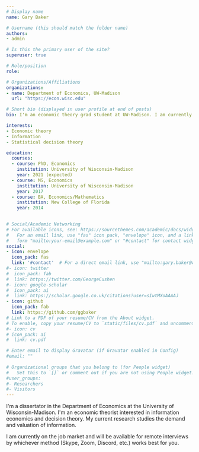 ```yaml
---
# Display name
name: Gary Baker

# Username (this should match the folder name)
authors:
- admin

# Is this the primary user of the site?
superuser: true

# Role/position
role: 

# Organizations/Affiliations
organizations:
- name: Department of Economics, UW-Madison
  url: "https://econ.wisc.edu"

# Short bio (displayed in user profile at end of posts)
bio: I'm an economic theory grad student at UW-Madison. I am currently (Fall 2020) on the job market.

interests:
- Economic theory
- Information
- Statistical decision theory

education:
  courses:
  - course: PhD, Economics
    institution: University of Wisconsin-Madison
    year: 2021 (expected)
  - course: MS, Economics
    institution: University of Wisconsin-Madison
    year: 2017
  - course: BA, Economics/Mathematics 
    institution: New College of Florida
    year: 2014
  

# Social/Academic Networking
# For available icons, see: https://sourcethemes.com/academic/docs/widgets/#icons
#   For an email link, use "fas" icon pack, "envelope" icon, and a link in the
#   form "mailto:your-email@example.com" or "#contact" for contact widget.
social:
- icon: envelope
  icon_pack: fas
  link: '#contact'  # For a direct email link, use "mailto:gary.baker@wisc.edu".
#- icon: twitter
#  icon_pack: fab
#  link: https://twitter.com/GeorgeCushen
#- icon: google-scholar
#  icon_pack: ai
#  link: https://scholar.google.co.uk/citations?user=sIwtMXoAAAAJ
- icon: github
  icon_pack: fab
  link: https://github.com/ggbaker
# Link to a PDF of your resume/CV from the About widget.
# To enable, copy your resume/CV to `static/files/cv.pdf` and uncomment the lines below.  
#- icon: cv
# icon_pack: ai
#  link: cv.pdf

# Enter email to display Gravatar (if Gravatar enabled in Config)
#email: ""
  
# Organizational groups that you belong to (for People widget)
#   Set this to `[]` or comment out if you are not using People widget.  
#user_groups:
#- Researchers
#- Visitors
---
```


I'm a dissertator in the Department of Economics at the University of
Wisconsin-Madison. I'm an economic theorist interested in information
economics and decision theory. My current research studies the demand
and valuation of information.  

I am currently on the job market and will be available for remote
interviews by whichever method (Skype, Zoom, Discord, etc.) works best
for you.
